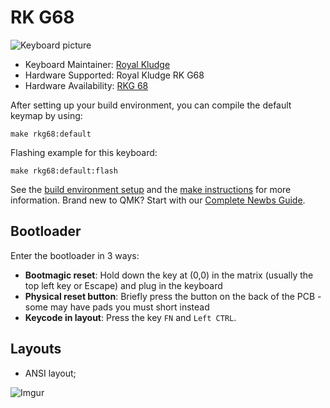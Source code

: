 # RK G68

![Keyboard picture](https://imgur.com/UnOJPZrh.jpg)

* Keyboard Maintainer: [Royal Kludge](https://rkgamingstore.com/)
* Hardware Supported: Royal Kludge RK G68
* Hardware Availability: [RKG 68](http://en.rkgaming.com/download/1/)

After setting up your build environment, you can compile the  default keymap by using:

    make rkg68:default

Flashing example for this keyboard:

    make rkg68:default:flash

See the [build environment setup](https://docs.qmk.fm/#/getting_started_build_tools) and the [make instructions](https://docs.qmk.fm/#/getting_started_make_guide) for more information. Brand new to QMK? Start with our [Complete Newbs Guide](https://docs.qmk.fm/#/newbs).

## Bootloader

Enter the bootloader in 3 ways:

- **Bootmagic reset**: Hold down the key at (0,0) in the matrix (usually the top left key or Escape) and plug in the keyboard
- **Physical reset button**: Briefly press the button on the back of the PCB - some may have pads you must short instead
- **Keycode in layout**: Press the key `FN` and `Left CTRL`.

## Layouts

- ANSI layout;

![Imgur](https://i.imgur.com/l7ka1gkh.png)
